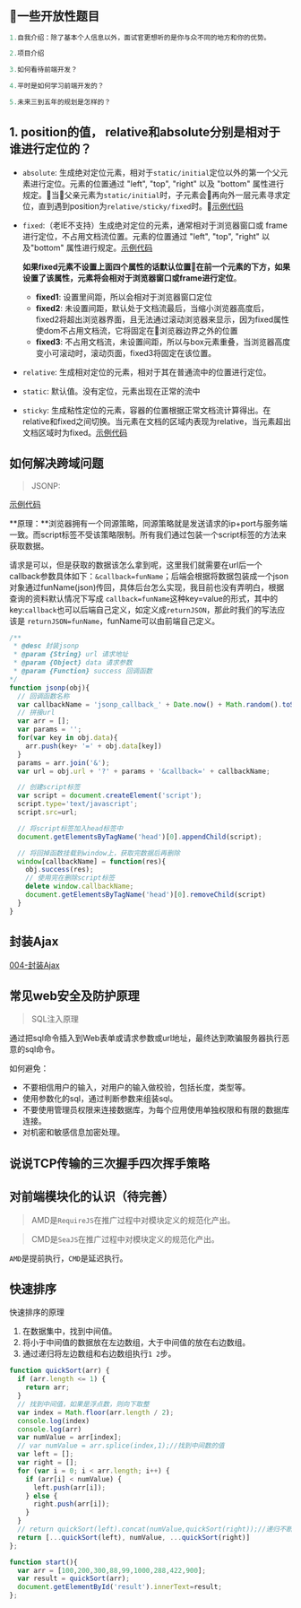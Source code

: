 # 
## **一些开放性题目**
```javascript
1.自我介绍：除了基本个人信息以外，面试官更想听的是你与众不同的地方和你的优势。

2.项目介绍

3.如何看待前端开发？

4.平时是如何学习前端开发的？

5.未来三到五年的规划是怎样的？
```
## **1. position的值， relative和absolute分别是相对于谁进行定位的？**
* `absolute`: 生成绝对定位元素，相对于`static/initial`定位以外的第一个父元素进行定位。元素的位置通过 "left", "top", "right" 以及 "bottom" 属性进行规定。当父亲元素为`static/initial`时，子元素会再向外一层元素寻求定位，直到遇到position为`relative/sticky/fixed`时。[示例代码](./example/001-absoulte定位.html)
  
* `fixed`:（老IE不支持）生成绝对定位的元素，通常相对于浏览器窗口或  frame 进行定位，不占用文档流位置。元素的位置通过 "left", "top", "right" 以及"bottom" 属性进行规定。[示例代码](./example/002-fixed定位.html)
  
  **如果fixed元素不设置上面四个属性的话默认位置在前一个元素的下方，如果设置了该属性，元素将会相对于浏览器窗口或frame进行定位**。

  * **fixed1**: 设置里间距，所以会相对于浏览器窗口定位
  * **fixed2**: 未设置间距，默认处于文档流最后，当缩小浏览器高度后，fixed2将超出浏览器界面，且无法通过滚动浏览器来显示，因为fixed属性使dom不占用文档流，它将固定在浏览器边界之外的位置
  * **fixed3**: 不占用文档流，未设置间距，所以与box元素重叠，当浏览器高度变小可滚动时，滚动页面，fixed3将固定在该位置。
  


* `relative`: 生成相对定位的元素，相对于其在普通流中的位置进行定位。

* `static`: 默认值。没有定位，元素出现在正常的流中

* `sticky`: 生成粘性定位的元素，容器的位置根据正常文档流计算得出。在relative和fixed之间切换。当元素在文档的区域内表现为relative，当元素超出文档区域时为fixed。[示例代码](./example/003-sticky定位.html)
  
## **如何解决跨域问题**
>JSONP:

[示例代码](./example/004-jsonp跨域.html)

**原理：**浏览器拥有一个同源策略，同源策略就是发送请求的ip+port与服务端一致。而script标签不受该策略限制。所有我们通过包装一个script标签的方法来获取数据。

请求是可以，但是获取的数据该怎么拿到呢，这里我们就需要在url后一个callback参数具体如下：`&callback=funName`；后端会根据将数据包装成一个json对象通过funName(json)传回，具体后台怎么实现，我目前也没有弄明白，根据查询的资料默认情况下写成 `callback=funName`这种key=value的形式，其中的key:`callback`也可以后端自己定义，如定义成`returnJSON`，那此时我们的写法应该是 `returnJSON=funName`，funName可以由前端自己定义。
```js
/** 
 * @desc 封装jsonp
 * @param {String} url 请求地址
 * @param {Object} data 请求参数
 * @param {Function} success 回调函数
*/
function jsonp(obj){
  // 回调函数名称
  var callbackName = 'jsonp_callback_' + Date.now() + Math.random().toString().substr(2, 5);
  // 拼接url
  var arr = [];
  var params = '';
  for(var key in obj.data){
    arr.push(key+ '=' + obj.data[key])
  }
  params = arr.join('&');
  var url = obj.url + '?' + params + '&callback=' + callbackName;

  // 创建script标签
  var script = document.createElement('script');
  script.type='text/javascript';
  script.src=url;

  // 将script标签加入head标签中
  document.getElementsByTagName('head')[0].appendChild(script);

  // 将回掉函数挂载到window上，获取完数据后再删除
  window[callbackName] = function(res){
    obj.success(res);
    // 使用完在删除script标签
    delete window.callbackName;
    document.getElementsByTagName('head')[0].removeChild(script)
  }
}
```

## **封装Ajax**
[004-封装Ajax](./example/004-封装Ajax.html)

## **常见web安全及防护原理**
>SQL注入原理

通过把sql命令插入到Web表单或请求参数或url地址，最终达到欺骗服务器执行恶意的sql命令。

如何避免：
* 不要相信用户的输入，对用户的输入做校验，包括长度，类型等。
* 使用参数化的sql，通过判断参数来组装sql。
* 不要使用管理员权限来连接数据库，为每个应用使用单独权限和有限的数据库连接。
* 对机密和敏感信息加密处理。

## **说说TCP传输的三次握手四次挥手策略**

## **对前端模块化的认识**（待完善）
>AMD是`RequireJS`在推广过程中对模块定义的规范化产出。

>CMD是`SeaJS`在推广过程中对模块定义的规范化产出。

`AMD`是提前执行，`CMD`是延迟执行。

## **快速排序**
快速排序的原理

1. 在数据集中，找到中间值。 
2. 将小于中间值的数据放在左边数组，大于中间值的放在右边数组。
3. 通过递归将左边数组和右边数组执行`1 2`步。
```js
function quickSort(arr) {
  if (arr.length <= 1) {
    return arr;
  }
  // 找到中间值，如果是浮点数，则向下取整
  var index = Math.floor(arr.length / 2);
  console.log(index)
  console.log(arr)
  var numValue = arr[index];
  // var numValue = arr.splice(index,1);//找到中间数的值
  var left = [];
  var right = [];
  for (var i = 0; i < arr.length; i++) {
    if (arr[i] < numValue) {
      left.push(arr[i]);
    } else {
      right.push(arr[i]);
    }
  }
  // return quickSort(left).concat(numValue,quickSort(right));//递归不断重复比较
  return [...quickSort(left), numValue, ...quickSort(right)]
};

function start(){
  var arr = [100,200,300,88,99,1000,288,422,900];
  var result = quickSort(arr);
  document.getElementById('result').innerText=result;
};
```




















